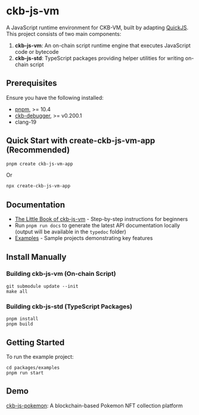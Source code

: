 # ckb-js-vm

A JavaScript runtime environment for CKB-VM, built by adapting [QuickJS](https://bellard.org/quickjs/). This project consists of two main components:

1. **ckb-js-vm**: An on-chain script runtime engine that executes JavaScript code or bytecode
2. **ckb-js-std**: TypeScript packages providing helper utilities for writing on-chain script

## Prerequisites

Ensure you have the following installed:

- [pnpm](https://pnpm.io/), >= 10.4
- [ckb-debugger](https://github.com/nervosnetwork/ckb-standalone-debugger), >= v0.200.1
- clang-19


## Quick Start with create-ckb-js-vm-app (Recommended)

```bash
pnpm create ckb-js-vm-app
```

Or

```bash
npx create-ckb-js-vm-app
```


## Documentation
  - [The Little Book of ckb-js-vm](https://nervosnetwork.github.io/ckb-js-vm/) - Step-by-step instructions for beginners
  - Run `pnpm run docs` to generate the latest API documentation locally (output will be available in the `typedoc` folder)
  - [Examples](./packages/examples/README.md) - Sample projects demonstrating key features

## Install Manually

### Building ckb-js-vm (On-chain Script)

```shell
git submodule update --init
make all
```

### Building ckb-js-std (TypeScript Packages)

```shell
pnpm install
pnpm build
```

## Getting Started

To run the example project:

```shell
cd packages/examples
pnpm run start
```

## Demo

[ckb-js-pokemon](https://github.com/cryptape/ckb-js-pokemon): A blockchain-based Pokemon NFT collection platform
